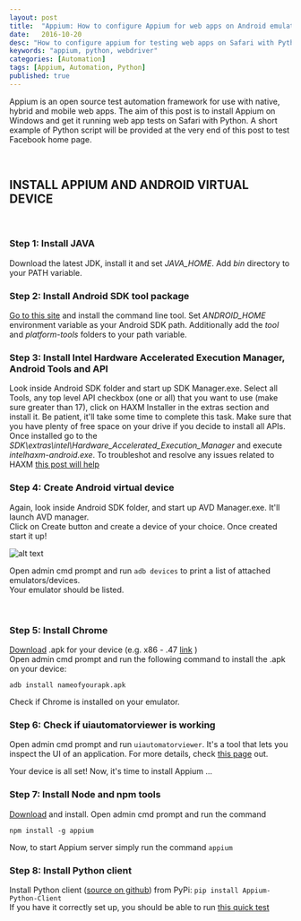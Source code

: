 ```yaml
---
layout: post
title:  "Appium: How to configure Appium for web apps on Android emulator running Safari with Python"
date:   2016-10-20
desc: "How to configure appium for testing web apps on Safari with Python"
keywords: "appium, python, webdriver"
categories: [Automation]
tags: [Appium, Automation, Python]
published: true
---
```



Appium is an open source test automation framework for use with native, hybrid and mobile web apps. The aim of this post is to install Appium on Windows and get it running web app tests on Safari with Python. A short example of Python script will be provided at the very end of this post to test Facebook home page.

&nbsp;

## INSTALL APPIUM AND ANDROID VIRTUAL DEVICE

&nbsp;

### Step 1: Install JAVA
Download the latest JDK, install it and set _JAVA_HOME_. Add _bin_ directory to your PATH variable.  

### Step 2: Install Android SDK tool package  
[Go to this site](https://developer.android.com/studio/index.html) and install the command line tool. Set _ANDROID_HOME_ environment variable as your Android SDK path. Additionally add the _tool_ and _platform-tools_ folders to your path variable.  

### Step 3: Install Intel Hardware Accelerated Execution Manager, Android Tools and API  
Look inside Android SDK folder and start up SDK Manager.exe. Select all Tools, any top level API checkbox (one or all) that you want to use (make sure greater than 17), click on HAXM Installer in the extras section and install it. Be patient, it'll take some time to complete this task. Make sure that you have plenty of free space on your drive if you decide to install all APIs. Once installed go to the _SDK\extras\intel\Hardware_Accelerated_Execution_Manager_ and execute _intelhaxm-android.exe_.
To troubleshot and resolve any issues related to HAXM [this post will help](http://stackoverflow.com/questions/26355645/error-in-launching-avd-with-amd-processor)  

### Step 4: Create Android virtual device  
Again, look inside Android SDK folder, and start up AVD Manager.exe. It'll launch AVD manager.  
Click on Create button and create a device of your choice. Once created start it up!


![alt text](http://testprojects.co/static/img/postimg/android.png "Android Virtual Device")

Open admin cmd prompt and run `adb devices` to print a list of attached emulators/devices.  
Your emulator should be listed.

&nbsp;

### Step 5: Install Chrome  
[Download](http://www.apkmirror.com/uploads/?q=chrome) .apk for your device (e.g. x86 - .47 [link](http://www.apkmirror.com/apk/google-inc/chrome/chrome-47-0-2526-83-release/) )  
Open admin cmd prompt and run the following command to install the .apk on your device:  

```
adb install nameofyourapk.apk 
```
Check if Chrome is installed on your emulator.

### Step 6: Check if uiautomatorviewer is working
Open admin cmd prompt and run `uiautomatorviewer`. It's a tool that lets you inspect the UI of an application. For more details, check [this page](https://nishantverma.gitbooks.io/appium-for-android/content/exploring_uiautomatorviewer/) out.

Your device is all set! Now, it's time to install Appium ...

### Step 7: Install Node and npm tools
[Download](https://nodejs.org/en/download/) and install.
Open admin cmd prompt and run the command  

```
npm install -g appium
```

Now, to start Appium server simply run the command `appium`

### Step 8: Install Python client
Install Python client ([source on github](https://github.com/appium/python-client)) from PyPi: `pip install Appium-Python-Client`  
If you have it correctly set up, you should be able to run [this quick test](https://github.com/appium/python-client/blob/master/test/functional/android/chrome_tests.py)







&nbsp;
